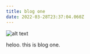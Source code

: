 ```yaml
---
title: blog one
date: 2022-03-28T23:37:04.060Z
---
```

![alt text](/img/1z.png "tooltip")

heloo.  this is blog one.